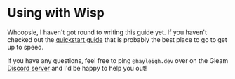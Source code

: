 # Using with Wisp

Whoopsie, I haven't got round to writing this guide yet. If you haven't checked
out the [quickstart guide](/docs/quickstart) that is probably the best place to
go to get up to speed.

If you have any questions, feel free to ping `@hayleigh.dev` over on the Gleam
[Discord server](https://discord.gg/Fm8Pwmy) and I'd be happy to help you out!
